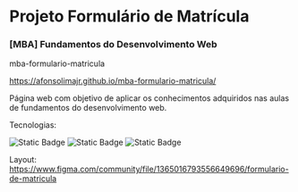 # Projeto Formulário de Matrícula

### [MBA] Fundamentos do Desenvolvimento Web

mba-formulario-matricula

https://afonsolimajr.github.io/mba-formulario-matricula/

Página web com objetivo de aplicar os conhecimentos adquiridos nas aulas de fundamentos do desenvolvimento web.

Tecnologias:

![Static Badge](https://img.shields.io/badge/HTML-orange)
![Static Badge](https://img.shields.io/badge/CSS-blue)
![Static Badge](https://img.shields.io/badge/FLEXBOX-blue)

Layout:
https://www.figma.com/community/file/1365016793556649696/formulario-de-matricula
